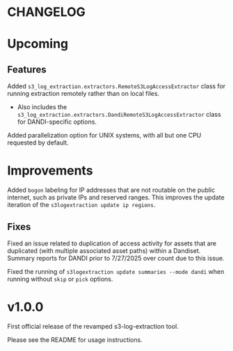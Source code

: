 # CHANGELOG

# Upcoming

## Features

Added `s3_log_extraction.extractors.RemoteS3LogAccessExtractor` class for running extraction remotely rather than on local files.
 - Also includes the `s3_log_extraction.extractors.DandiRemoteS3LogAccessExtractor` class for DANDI-specific options.

Added parallelization option for UNIX systems, with all but one CPU requested by default.

# Improvements

Added `bogon` labeling for IP addresses that are not routable on the public internet, such as private IPs and reserved ranges. This improves the update iteration of the `s3logextraction update ip regions`.

## Fixes

Fixed an issue related to duplication of access activity for assets that are duplicated (with multiple associated asset paths) within a Dandiset. Summary reports for DANDI prior to 7/27/2025 over count due to this issue.

Fixed the running of `s3logextraction update summaries --mode dandi` when running without `skip` or `pick` options.



# v1.0.0

First official release of the revamped s3-log-extraction tool.

Please see the README for usage instructions.
